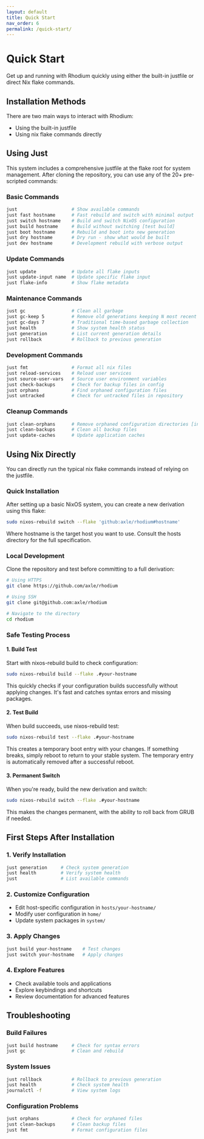 ```yaml
---
layout: default
title: Quick Start
nav_order: 6
permalink: /quick-start/
---
```


# Quick Start

Get up and running with Rhodium quickly using either the built-in justfile or direct Nix flake commands.

## Installation Methods

There are two main ways to interact with Rhodium:
- Using the built-in justfile
- Using nix flake commands directly

## Using Just

This system includes a comprehensive justfile at the flake root for system management. After cloning the repository, you can use any of the 20+ pre-scripted commands:

### Basic Commands

```bash
just                    # Show available commands
just fast hostname      # Fast rebuild and switch with minimal output
just switch hostname    # Build and switch NixOS configuration
just build hostname     # Build without switching [test build]
just boot hostname      # Rebuild and boot into new generation
just dry hostname       # Dry run - show what would be built
just dev hostname       # Development rebuild with verbose output
```

### Update Commands

```bash
just update             # Update all flake inputs
just update-input name  # Update specific flake input
just flake-info         # Show flake metadata
```

### Maintenance Commands

```bash
just gc                 # Clean all garbage
just gc-keep 5          # Remove old generations keeping N most recent
just gc-days 7          # Traditional time-based garbage collection
just health             # Show system health status
just generation         # List current generation details
just rollback           # Rollback to previous generation
```

### Development Commands

```bash
just fmt                # Format all nix files
just reload-services    # Reload user services
just source-user-vars   # Source user environment variables
just check-backups      # Check for backup files in config
just orphans            # Find orphaned configuration files
just untracked          # Check for untracked files in repository
```

### Cleanup Commands

```bash
just clean-orphans      # Remove orphaned configuration directories [interactive]
just clean-backups      # Clean all backup files
just update-caches      # Update application caches
```

## Using Nix Directly

You can directly run the typical nix flake commands instead of relying on the justfile.

### Quick Installation

After setting up a basic NixOS system, you can create a new derivation using this flake:

```bash
sudo nixos-rebuild switch --flake 'github:axle/rhodium#hostname'
```

Where hostname is the target host you want to use. Consult the hosts directory for the full specification.

### Local Development

Clone the repository and test before committing to a full derivation:

```bash
# Using HTTPS
git clone https://github.com/axle/rhodium

# Using SSH
git clone git@github.com:axle/rhodium

# Navigate to the directory
cd rhodium
```

### Safe Testing Process

#### 1. Build Test
Start with nixos-rebuild build to check configuration:

```bash
sudo nixos-rebuild build --flake .#your-hostname
```

This quickly checks if your configuration builds successfully without applying changes. It's fast and catches syntax errors and missing packages.

#### 2. Test Build
When build succeeds, use nixos-rebuild test:

```bash
sudo nixos-rebuild test --flake .#your-hostname
```

This creates a temporary boot entry with your changes. If something breaks, simply reboot to return to your stable system. The temporary entry is automatically removed after a successful reboot.

#### 3. Permanent Switch
When you're ready, build the new derivation and switch:

```bash
sudo nixos-rebuild switch --flake .#your-hostname
```

This makes the changes permanent, with the ability to roll back from GRUB if needed.

## First Steps After Installation

### 1. Verify Installation
```bash
just generation     # Check system generation
just health         # Verify system health
just                # List available commands
```

### 2. Customize Configuration
- Edit host-specific configuration in `hosts/your-hostname/`
- Modify user configuration in `home/`
- Update system packages in `system/`

### 3. Apply Changes
```bash
just build your-hostname    # Test changes
just switch your-hostname   # Apply changes
```

### 4. Explore Features
- Check available tools and applications
- Explore keybindings and shortcuts
- Review documentation for advanced features

## Troubleshooting

### Build Failures
```bash
just build hostname     # Check for syntax errors
just gc                 # Clean and rebuild
```

### System Issues
```bash
just rollback           # Rollback to previous generation
just health             # Check system health
journalctl -f           # View system logs
```

### Configuration Problems
```bash
just orphans            # Check for orphaned files
just clean-backups      # Clean backup files
just fmt                # Format configuration files
```

